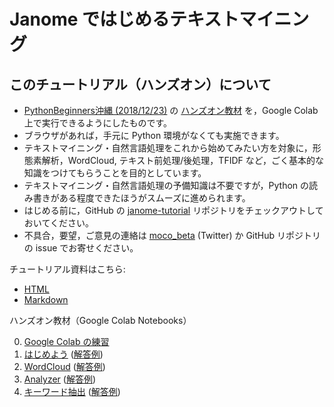 # Janome ではじめるテキストマイニング

## このチュートリアル（ハンズオン）について

- [PythonBeginners沖縄 (2018/12/23)](https://python-beginners-okinawa.connpass.com/event/111732/) の [ハンズオン教材](https://github.com/mocobeta/PyBeginners201812) を，Google Colab 上で実行できるようにしたものです。
- ブラウザがあれば，手元に Python 環境がなくても実施できます。
- テキストマイニング・自然言語処理をこれから始めてみたい方を対象に，形態素解析，WordCloud, テキスト前処理/後処理，TFIDF など，ごく基本的な知識をつけてもらうことを目的としています。
- テキストマイニング・自然言語処理の予備知識は不要ですが，Python の読み書きがある程度できたほうがスムーズに進められます。
- はじめる前に，GitHub の [janome-tutorial](https://github.com/mocobeta/janome-tutorial) リポジトリをチェックアウトしておいてください。
- 不具合，要望，ご意見の連絡は [moco_beta](https://twitter.com/moco_beta) (Twitter) か GitHub リポジトリの issue でお寄せください。

チュートリアル資料はこちら:

- [HTML]()
- [Markdown](hands-on/slides/tutorial-slides.md)

ハンズオン教材（Google Colab Notebooks）

0. [Google Colab の練習](https://colab.research.google.com/drive/1ayYqeCEHoAv07MQxTWCDE0NIQc-cEpOu)
1. [はじめよう](https://colab.research.google.com/drive/12CxsYiA1V5e1lHJ0Q95G7G-sjZx5YqWc) ([解答例](https://colab.research.google.com/drive/12CxsYiA1V5e1lHJ0Q95G7G-sjZx5YqWc))
2. [WordCloud](https://colab.research.google.com/drive/1xI-Uwedy-lvv689o7-u0N8Jg6i7vLoxG) ([解答例](https://colab.research.google.com/drive/1iJU7opDblIc0IIIeAFhgOClibO8T3I1k))
3. [Analyzer](https://colab.research.google.com/drive/1iJU7opDblIc0IIIeAFhgOClibO8T3I1k) ([解答例](https://colab.research.google.com/drive/1iJU7opDblIc0IIIeAFhgOClibO8T3I1k))
4. [キーワード抽出](https://colab.research.google.com/drive/1iJU7opDblIc0IIIeAFhgOClibO8T3I1k) ([解答例](https://colab.research.google.com/drive/1CeUMA6fEw55NgqkJXEpr5T1oVgQU9FHB))